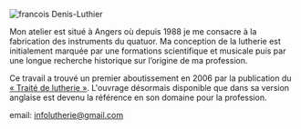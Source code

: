 ![francois Denis-Luthier](https://lutherie.github.io/page0/files/stacks_image_8_1.png#right)


Mon atelier est situé à Angers où depuis 1988 je me consacre à la fabrication des instruments du quatuor.
Ma conception de la lutherie est initialement marquée par une formations scientifique et musicale 
puis par une longue recherche historique sur l’origine de ma profession.



Ce travail a trouvé un premier aboutissement en 2006 par la publication du [« Traité de lutherie »](https://traitedelutherie.com).
L'ouvrage désormais disponible que dans sa version anglaise est devenu la référence en son domaine pour la profession.


email: infolutherie@gmail.com
